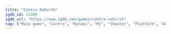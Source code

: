 ```yaml
---
title: "Contra ReBirth"
igdb_id: 11300
igdb_url: "https://www.igdb.com/games/contra-rebirth"
tag: ["Main game", "Contra", "Konami", "M2", "Shooter", "Platform", "Adventure", "Arcade", "Single player", "Multiplayer", "Co-operative", "Side view", "Action", "Science fiction"]
---
```

